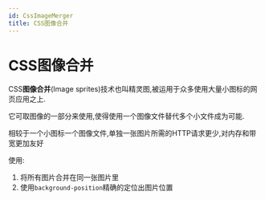 ```yaml
---
id: CssImageMerger
title: CSS图像合并
---
```


# CSS图像合并

CSS**图像合并**(Image sprites)技术也叫精灵图,被运用于众多使用大量小图标的网页应用之上.

它可取图像的一部分来使用,使得使用一个图像文件替代多个小文件成为可能.

相较于一个小图标一个图像文件,单独一张图片所需的HTTP请求更少,对内存和带宽更加友好

使用:

1. 将所有图片合并在同一张图片里
2. 使用`background-position`精确的定位出图片位置
